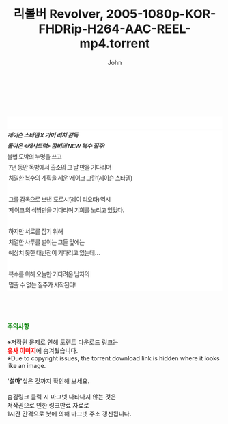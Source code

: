 ﻿---
layout: post
title:  "리볼버 Revolver, 2005-1080p-KOR-FHDRip-H264-AAC-REEL-mp4.torrent"
author: John
categories: [ 영화 ]
tags: [  ]
image:  
description: "리볼버 Revolver, 2005-1080p-KOR-FHDRip-H264-AAC-REEL-mp4 torrent 정보 공유"
toc: true
toc_sticky: true
---

<br>
<div class="view-img">
<a class="view_image" href="http://torrentmobile62.com/bbs/view_image.php?fn=%2Fdata%2Ffile%2Fmovie%2F3735183265_FTjqBzwW_11c2929d4b908f03a1ad0ae14aa8584e011e3e26.jpg" target="_blank"><img alt="" class="img-tag" content="http://torrentmobile62.com/data/file/movie/3735183265_FTjqBzwW_11c2929d4b908f03a1ad0ae14aa8584e011e3e26.jpg" itemprop="image" src="http://torrentmobile62.com/data/file/movie/3735183265_FTjqBzwW_11c2929d4b908f03a1ad0ae14aa8584e011e3e26.jpg"/></a><a class="view_image" href="http://torrentmobile62.com/bbs/view_image.php?fn=%2Fdata%2Ffile%2Fmovie%2F3735183265_hrJAGw7I_557568395eb8e1788bfe8818e19f877e081662c8.jpg" target="_blank"><img alt="" class="img-tag" content="http://torrentmobile62.com/data/file/movie/3735183265_hrJAGw7I_557568395eb8e1788bfe8818e19f877e081662c8.jpg" itemprop="image" src="http://torrentmobile62.com/data/file/movie/3735183265_hrJAGw7I_557568395eb8e1788bfe8818e19f877e081662c8.jpg"/></a></div><div class="view-content" itemprop="description">
<p><br/></p><div class="title_area" style="margin:0px 0px 9px;padding:0px;list-style:none;font-family:'나눔고딕', NanumGothic, '돋움', Dotum, Helvetica, 'AppleSDGothicNeo-Medium', AppleGothic, sans-serif;height:30px;float:none;background-color:rgb(255,255,255);"><h4 class="h_story" style="margin:5px 10px 0px 0px;padding:0px;list-style:none;font-family:'돋움', sans-serif;height:18px;width:49px;background:url(&quot;https://ssl.pstatic.net/static/movie/2020/10/h_tx_sp5.png&quot;) no-repeat 0px -17px;float:left;"><strong class="blind" style="margin:0px;padding:0px;list-style:none;font-size:0px;font-family:inherit;color:inherit;width:1px;height:1px;line-height:0;">줄거리</strong></h4></div><h5 class="h_tx_story" style="margin:-7px 0px 1px;padding:0px;list-style:none;font-size:14px;font-family:'나눔고딕', NanumGothic, Helvetica, sans-serif;color:rgb(51,51,51);background-image:url(&quot;https://ssl.pstatic.net/static/movie/2014/01/blank.gif&quot;);letter-spacing:-1px;line-height:25px;background-color:rgb(255,255,255);">제이슨 스타뎀 X 가이 리치 감독<br style="list-style:none;font-size:12px;font-family:'돋움', sans-serif;color:rgb(0,0,0);"/>돌아온 &lt;캐시트럭&gt; 콤비의 NEW 복수 질주!</h5><p class="con_tx" style="margin-top:-1px;margin-bottom:-6px;list-style:none;font-size:14px;font-family:'나눔고딕', NanumGothic, '돋움', Dotum, Helvetica, 'AppleSDGothicNeo-Medium', AppleGothic, sans-serif;color:rgb(51,51,51);background-image:url(&quot;https://ssl.pstatic.net/static/movie/2014/01/blank.gif&quot;);letter-spacing:-1px;line-height:25px;background-color:rgb(255,255,255);">불법 도박의 누명을 쓰고<br style="list-style:none;font-size:12px;font-family:'돋움', sans-serif;color:rgb(0,0,0);"/> 7년 동안 독방에서 출소의 그 날 만을 기다리며<br style="list-style:none;font-size:12px;font-family:'돋움', sans-serif;color:rgb(0,0,0);"/> 치밀한 복수의 계획을 세운 '제이크 그린'(제이슨 스타뎀)<br style="list-style:none;font-size:12px;font-family:'돋움', sans-serif;color:rgb(0,0,0);"/> <br style="list-style:none;font-size:12px;font-family:'돋움', sans-serif;color:rgb(0,0,0);"/> 그를 감옥으로 보낸 '도로시'(레이 리오타) 역시<br style="list-style:none;font-size:12px;font-family:'돋움', sans-serif;color:rgb(0,0,0);"/> '제이크'의 석방만을 기다리며 기회를 노리고 있었다.<br style="list-style:none;font-size:12px;font-family:'돋움', sans-serif;color:rgb(0,0,0);"/> <br style="list-style:none;font-size:12px;font-family:'돋움', sans-serif;color:rgb(0,0,0);"/> 하지만 서로를 잡기 위해<br style="list-style:none;font-size:12px;font-family:'돋움', sans-serif;color:rgb(0,0,0);"/> 치열한 사투를 벌이는 그들 앞에는<br style="list-style:none;font-size:12px;font-family:'돋움', sans-serif;color:rgb(0,0,0);"/> 예상치 못한 대반전이 기다리고 있는데…<br style="list-style:none;font-size:12px;font-family:'돋움', sans-serif;color:rgb(0,0,0);"/> <br style="list-style:none;font-size:12px;font-family:'돋움', sans-serif;color:rgb(0,0,0);"/> 복수를 위해 오늘만 기다려온 남자의<br style="list-style:none;font-size:12px;font-family:'돋움', sans-serif;color:rgb(0,0,0);"/> 멈출 수 없는 질주가 시작된다!</p> </div>
    
<br><br><br>
<p data-ke-size="size16"><b><span style="color: green;">주의사항</span></b><br /><br />※저작권 문제로 인해 토렌트 다운로드 링크는<br /><b><span style="color: red;">유사 이미지</span></b>에 숨겨뒀습니다.<br />※Due to copyright issues, the torrent download link is hidden where it looks like an image.<br /><br /><b>'설마'</b>싶은 것까지 확인해 보세요.<br /><br />숨김링크 클릭 시 마그넷 나타나지 않는 것은<br />저작권으로 인한 링크만료 자료로<br />1시간 간격으로 봇에 의해 마그넷 주소 갱신됩니다.</p>
